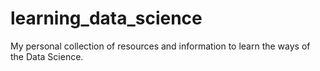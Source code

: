 # learning_data_science
My personal collection of resources and information to learn the ways of the Data Science.
